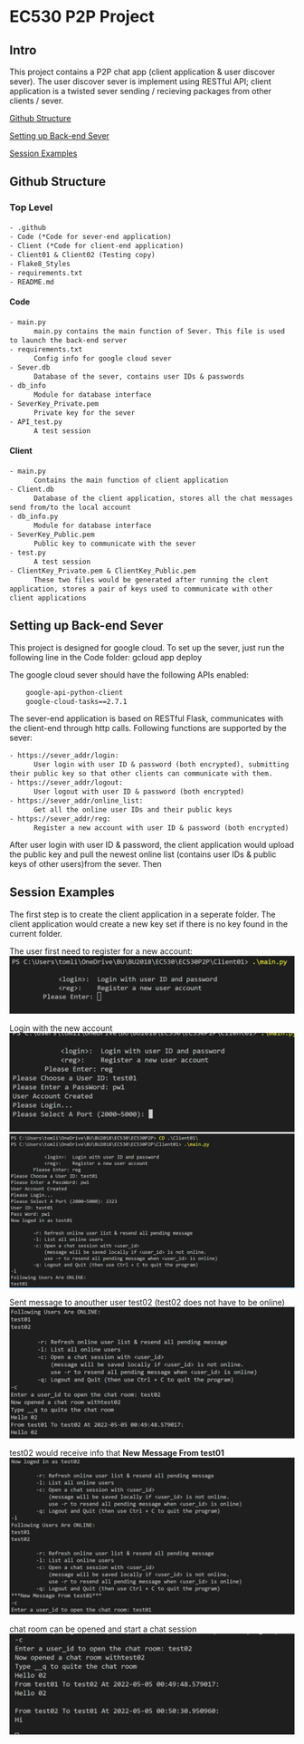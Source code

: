 # EC530 P2P Project
## Intro
This project contains a P2P chat app (client application & user discover sever). The user discover sever is implement using RESTful API; client application is a twisted sever sending / recieving packages from other clients / sever.

 [Github Structure](#Github-Structure)
 
 [Setting up Back-end Sever](#Setting-up-Back-end-Sever)
 
 [Session Examples](#Session-Examples)
 
 

## Github Structure
### Top Level
    - .github
    - Code (*Code for sever-end application)
    - Client (*Code for client-end application)
    - Client01 & Client02 (Testing copy)
    - Flake8_Styles
    - requirements.txt
    - README.md
#### Code 
    - main.py
          main.py contains the main function of Sever. This file is used to launch the back-end server
    - requirements.txt
          Config info for google cloud sever
    - Sever.db
          Database of the sever, contains user IDs & passwords
    - db_info
          Module for database interface
    - SeverKey_Private.pem
          Private key for the sever
    - API_test.py
          A test session
#### Client
    - main.py
          Contains the main function of client application
    - Client.db
          Database of the client application, stores all the chat messages send from/to the local account
    - db_info.py 
          Module for database interface
    - SeverKey_Public.pem
          Public key to communicate with the sever
    - test.py
          A test session
    - ClientKey_Private.pem & ClientKey_Public.pem
          These two files would be generated after running the clent application, stores a pair of keys used to communicate with other client applications
  
## Setting up Back-end Sever
This project is designed for google cloud. To set up the sever, just run the following line in the Code folder:
        gcloud app deploy

The google cloud sever should have the following APIs enabled:

        google-api-python-client
        google-cloud-tasks==2.7.1

The sever-end application is based on RESTful Flask, communicates with the client-end through http calls. Following functions are supported by the sever:

    - https://sever_addr/login:
          User login with user ID & password (both encrypted), submitting their public key so that other clients can communicate with them. 
    - https://sever_addr/logout:
          User logout with user ID & password (both encrypted)
    - https://sever_addr/online_list:
          Get all the online user IDs and their public keys
    - https://sever_addr/reg:
          Register a new account with user ID & password (both encrypted) 

After user login with user ID & password, the client application would upload the public key and pull the newest online list (contains user IDs & public keys of other users)from the sever. Then 
                                                                                        
## Session Examples
The first step is to create the client application in a seperate folder. The client application would create a new key set if there is no key found in the current folder.

The user first need to register for a new account:
![alt text](https://github.com/lzy2022/EC530P2P/raw/main/images/1.PNG)

Login with the new account
![alt text](https://github.com/lzy2022/EC530P2P/raw/main/images/2.PNG)
![alt text](https://github.com/lzy2022/EC530P2P/raw/main/images/3.PNG)

Sent message to anouther user test02 (test02 does not have to be online)
![alt text](https://github.com/lzy2022/EC530P2P/raw/main/images/4.PNG)

test02 would receive info that **New Message From test01**
![alt text](https://github.com/lzy2022/EC530P2P/raw/main/images/5.PNG)

chat room can be opened and start a chat session
![alt text](https://github.com/lzy2022/EC530P2P/raw/main/images/6.PNG)
